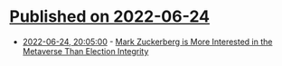 # [Published on 2022-06-24](index.md)

* [2022-06-24, 20:05:00](https://tech.slashdot.org/story/22/06/24/1940249/mark-zuckerberg-is-more-interested-in-the-metaverse-than-election-integrity?utm_source=rss1.0mainlinkanon&utm_medium=feed) - [Mark Zuckerberg is More Interested in the Metaverse Than Election Integrity](https://tech.slashdot.org/story/22/06/24/1940249/mark-zuckerberg-is-more-interested-in-the-metaverse-than-election-integrity?utm_source=rss1.0mainlinkanon&utm_medium=feed)
